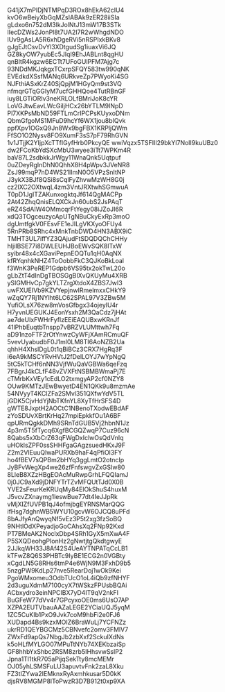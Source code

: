 G41jX7mPlDjNTMPqD3ROx8hEkA62cIU4
kvO6wBeiyXbGqMZsIABAk9zER28iiSIa
gLdxo6n752dM3lkJolNtJ13mW17B3STk
lIecDZWs2JonPl8t7UA2I7R2wWhgdNDO
lUv9gAsLA5R6xhDgeRVi5nRSPIxkBKv8
gJgEJtCsvDvYl3XDtgudSg1iuaxVi6JQ
GZ8kyOW7yubEc5JIql9EhJABLnt8qgHU
qnBltR4kgzw6ECTt7UFoGUlPFM7Ajg7c
93NDdMKJqkgxTCxrpSFQY583tw990qNK
EVEdkdXSsfMANq6URkveZp7PWyoKi4SG
NJFthiASxKrZ40SjQpjM1HGyQm9st3VQ
nfmqrGTqGGIyM7ucfGHHQoe4TutRBnGF
iuy8LGTiORIv3neKRLOLfBMriJoK8cYR
LoVGJtwEavLWcGiIjHCx26bYTLM9INpD
Pl7XKPsMbND59FTLmCrIPCPsKUyxoDNm
QbmGfgoMS1MFuD9hcYf6WX1jou8bIQvk
ppfXpv1OGxQ9Jn8Wx9bgFBX1KRPljQWm
FfSO1O2Nysv8FO9XumF3sS7pF79RhGVN
1v1JTjjK2YIjpXcTTfIGyfHrb0PkcyQE
wwiVqzx5TSFIIl29bkYl7NolI9kuUBz0
dw2FCoKbYdSXcMbU3wyee3iTt7WPKm4R
baV87L2sdbkkJrWgy11WnaQnk5Uqtpuf
0uZDeyRgInDhN0QhhX8H4pWpv3JVeNR8
ZsJ99mqP7nD4WS21IImN0O5VPzSnItNP
J3ykX3BJf8QSi8sCqlFyZhvwMzWH8G0j
cz2lXC2OXtwqL4zm3VntJRXtwhSGmwuA
T0pD1JgITZAKunxogktqJf614QgMACPp
2At42ZhqQnisELQXCkJn60ubS2JsPAqT
eRZ4SdAIW4OMmcqrFtYegy08iJZoJI6R
xdQ3TOgceuzycApUTgNBuCkyExRp3moO
dgUmtfgkV0FEsvFE1eJILgVKXyoOFUy4
5RnPRb8SRhc4xMnkTnbDWD4HN3ABX9iC
TMHT3UL7iffYZ3QAjudFtSDQDQChCHHy
hIjiIBSE77i8DWLEUHJBoEWvSQK8lTxW
syibr48x4cXGaviPepnEOQTu1qH0AqNX
kfRYqnhkNHZ4ToOobbFkC3QJKoBkLoal
f3WnK3PeREP1Gdpb6VS95tx2okTwL20o
gLbZtT4dInDgTBOSGgBIXvQKUyMu4XRB
ySIGMHvCp7gkYLTZrgXtdoX4ZBS7JwI3
uwFXUEIVb9KZVYepjnwIRmelmxxCHkY9
wZqQY7Rj1NYlht6LC62SPAL97V3ZBw5M
YufiOLsX76zw8mVosGfbgx34ojeyIU4r
H7yvnUEGUKJ4EonYsxh2M3QaCdz7jHAt
ae7deUIxFWHrFyflzEEiEAQUBxwKRnJf
41lPhbEuqtbTnspp7vBRZVLUMttwh7Fq
aD91nzoFTF2rOtYnwzCyWFjXAmRCmuQF
5vevUyabudbF0J1ml0LM8TI6AoNZB2Ua
qhhH4XhslDgL0t1qBiBCz3CRX7HgRq3F
i6eA9kMSCYRvHVtJ2fDelLOYJ7wYpNgQ
5tC5kTCHf6nNN3VjfWuQaVGBWa6qeFzq
7FBgrJ4kCLfF48vZVXFtNSBMBWmaPj7E
cTMrbKxVEy1cEdLO2txmgyAP2cf0NZY8
OUw9KMTzJEwBwyetD4EN1QKk9u8mzmAe
54NVyyT4KCIZFa2SMvl351QXfwYdV5TL
jGDK5CjvHdYjNbTKfnYL8XyTfHrSFS4D
gWTE8JxptH2AOCtC1NBenoTXodwEBdAF
zYoSDUvXBrtKrHq27mpiEpkkfOu1A6BF
qpURmQgkkDMh9SRnTdGUB5Vj2hbnN1Jz
4p3m5T5fTycq6XgfBCGQZwqP7Cuz96cN
8Qabs5xXbCrZ63qFWgDxIclwOsQdVnIq
uHOkIsZPF0ssSHHFgaGAgzsuedHKxJ9F
Z2m2VIEuuQlwaPURXb9haF4qPfiOl3FY
ho4fBEV7sQPBm2bHYq3ggLmtO2otncIp
JyBFvWegXp4we26zfFnfswgvZxGSIw80
8LleB8XZzHBgEOAcMuRwpGrhLFQQIamJ
0j0JC9aXd9jDNFYTrTZvMFQUtTJd0X0B
YVE2sFeurKeKRUqMy84ElOkShuS4huxM
J5vcvZXnaymg1leswBue77dt4IeJJpRk
vMjXIZfUVPB1qJ4ofmjbgEYRNSMarQQG
ifHsg7dghnWB5WYU10gcvW6OJCQ8uPFd
8bAJfyAnQwyqNf5vEz3P5t2xg3fzSoBQ
9NHtlOdXPeyadjoGoCAhsXq2FNp92Kxd
PT7BMeAK2NoclxDbp4SRh1GyX5mXwA4F
P5SXQDeohgPIonHz2gNwtjtgQkdtgwyE
2JJkqWH33J8Af42S4UeAYTNPATqCcLB1
kTFwZ8Q6S3PHBTc9IyBE1ECG2n0VGBty
xCgdLN5G8RHs6tmP4e6WjN9M3FxhD9b5
5nzgPW9KdLp27nve5RearDoj1wOk9Kei
PgoWMxomeu3OdbTUcO1oL4iQb9zfNHYF
2d3uguXdmM7100cyX7tWSkzFPUsbBQAi
ACbxydro3einNPCIBX7yD4IT9qV2nkFI
BuGFeW77dVv4r7GPcyxoOE0ms6UsO7AP
XZPA2EUTVbauAAZaLEGE2YCiaUQJ5yqM
1ZC5CuKIb1PxO9Jvk7coM9hbFi2e0FJ6
XUDapd4Bs9kzxMOIZ6BraWuLj7YCFNZz
ukrRD1QEYBGCMz5CBNvefc2omv3FMlV7
ZWxFd9apQs7NbgJb2zbXxf2SckuIXdNs
k5oHLfMYLGO07MPuTtNYb74XEKbzaiSp
GF8hhbYxShbc2RSM8zrb5IHhsvwSslP2
Jpna1Tl1tkR705aPijqSekTty8mcMEMr
OJ05yhLSMSFuLU3apuvtvFnk2zaL8Xku
FZ3tIZYwa2IEMknxRyAxmhkusar5D0kK
djsRV8MGMP8lToPwzR3D7B912t0xp9XA
